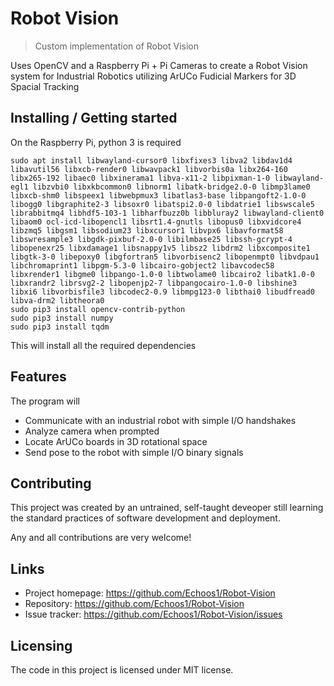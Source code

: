 # Robot Vision
> Custom implementation of Robot Vision

Uses OpenCV and a Raspberry Pi + Pi Cameras to create a Robot Vision system for Industrial Robotics utilizing ArUCo Fudicial Markers for 3D Spacial Tracking

## Installing / Getting started

On the Raspberry Pi, python 3 is required

```shell
sudo apt install libwayland-cursor0 libxfixes3 libva2 libdav1d4 libavutil56 libxcb-render0 libwavpack1 libvorbis0a libx264-160 libx265-192 libaec0 libxinerama1 libva-x11-2 libpixman-1-0 libwayland-egl1 libzvbi0 libxkbcommon0 libnorm1 libatk-bridge2.0-0 libmp3lame0 libxcb-shm0 libspeex1 libwebpmux3 libatlas3-base libpangoft2-1.0-0 libogg0 libgraphite2-3 libsoxr0 libatspi2.0-0 libdatrie1 libswscale5 librabbitmq4 libhdf5-103-1 libharfbuzz0b libbluray2 libwayland-client0 libaom0 ocl-icd-libopencl1 libsrt1.4-gnutls libopus0 libxvidcore4 libzmq5 libgsm1 libsodium23 libxcursor1 libvpx6 libavformat58 libswresample3 libgdk-pixbuf-2.0-0 libilmbase25 libssh-gcrypt-4 libopenexr25 libxdamage1 libsnappy1v5 libsz2 libdrm2 libxcomposite1 libgtk-3-0 libepoxy0 libgfortran5 libvorbisenc2 libopenmpt0 libvdpau1 libchromaprint1 libpgm-5.3-0 libcairo-gobject2 libavcodec58 libxrender1 libgme0 libpango-1.0-0 libtwolame0 libcairo2 libatk1.0-0 libxrandr2 librsvg2-2 libopenjp2-7 libpangocairo-1.0-0 libshine3 libxi6 libvorbisfile3 libcodec2-0.9 libmpg123-0 libthai0 libudfread0 libva-drm2 libtheora0
sudo pip3 install opencv-contrib-python
sudo pip3 install numpy
sudo pip3 install tqdm
```

This will install all the required dependencies

## Features

The program will
* Communicate with an industrial robot with simple I/O handshakes
* Analyze camera when prompted
* Locate ArUCo boards in 3D rotational space
* Send pose to the robot with simple I/O binary signals

## Contributing

This project was created by an untrained, self-taught deveoper still learning the
standard practices of software development and deployment.

Any and all contributions are very welcome!

## Links

- Project homepage: https://github.com/Echoos1/Robot-Vision
- Repository: https://github.com/Echoos1/Robot-Vision
- Issue tracker: https://github.com/Echoos1/Robot-Vision/issues

## Licensing

The code in this project is licensed under MIT license.